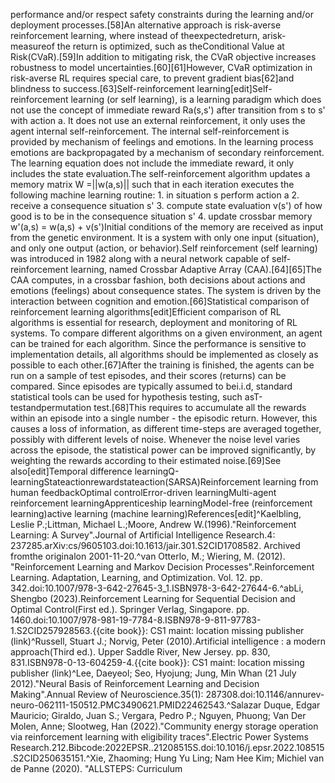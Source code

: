 performance and/or respect safety constraints during the learning and/or deployment processes.[58]An alternative approach is risk-averse reinforcement learning, where instead of theexpectedreturn, arisk-measureof the return is optimized, such as theConditional Value at Risk(CVaR).[59]In addition to mitigating risk, the CVaR objective increases robustness to model uncertainties.[60][61]However, CVaR optimization in risk-averse RL requires special care, to prevent gradient bias[62]and blindness to success.[63]Self-reinforcement learning[edit]Self-reinforcement learning (or self learning), is a learning paradigm which does not use the concept of immediate reward Ra(s,s') after transition from s to s' with action a. It does not use an external reinforcement, it only uses the agent internal self-reinforcement. The internal self-reinforcement is provided by mechanism of feelings and emotions. In the learning process emotions are backpropagated by a mechanism of secondary reinforcement. The learning equation does not include the immediate reward, it only includes the state evaluation.The self-reinforcement algorithm updates a memory matrix W =||w(a,s)|| such that in each iteration executes the following machine learning routine: 1. in situation s perform action a 2. receive a consequence situation s' 3. compute state evaluation v(s') of how good is to be in the consequence situation s' 4. update crossbar memory w'(a,s) = w(a,s) + v(s')Initial conditions of the memory are received as input from the genetic environment. It is a system with only one input (situation), and only one output (action, or behavior).Self reinforcement (self learning) was introduced in 1982 along with a neural network capable of self-reinforcement learning, named Crossbar Adaptive Array (CAA).[64][65]The CAA computes, in a crossbar fashion, both decisions about actions and emotions (feelings) about consequence states. The system is driven by the interaction between cognition and emotion.[66]Statistical comparison of reinforcement learning algorithms[edit]Efficient comparison of RL algorithms is essential for research, deployment and monitoring of RL systems. To compare different algorithms on a given environment, an agent can be trained for each algorithm. Since the performance is sensitive to implementation details, all algorithms should be implemented as closely as possible to each other.[67]After the training is finished, the agents can be run on a sample of test episodes, and their scores (returns) can be compared. Since episodes are typically assumed to bei.i.d, standard statistical tools can be used for hypothesis testing, such asT-testandpermutation test.[68]This requires to accumulate all the rewards within an episode into a single number - the episodic return. However, this causes a loss of information, as different time-steps are averaged together, possibly with different levels of noise. Whenever the noise level varies across the episode, the statistical power can be improved significantly, by weighting the rewards according to their estimated noise.[69]See also[edit]Temporal difference learningQ-learningStateactionrewardstateaction(SARSA)Reinforcement learning from human feedbackOptimal controlError-driven learningMulti-agent reinforcement learningApprenticeship learningModel-free (reinforcement learning)active learning (machine learning)References[edit]^Kaelbling, Leslie P.;Littman, Michael L.;Moore, Andrew W.(1996)."Reinforcement Learning: A Survey".Journal of Artificial Intelligence Research.4: 237285.arXiv:cs/9605103.doi:10.1613/jair.301.S2CID1708582. Archived fromthe originalon 2001-11-20.^van Otterlo, M.; Wiering, M. (2012). "Reinforcement Learning and Markov Decision Processes".Reinforcement Learning. Adaptation, Learning, and Optimization. Vol. 12. pp. 342.doi:10.1007/978-3-642-27645-3_1.ISBN978-3-642-27644-6.^abLi, Shengbo (2023).Reinforcement Learning for Sequential Decision and Optimal Control(First ed.). Springer Verlag, Singapore. pp. 1460.doi:10.1007/978-981-19-7784-8.ISBN978-9-811-97783-1.S2CID257928563.{{cite book}}: CS1 maint: location missing publisher (link)^Russell, Stuart J.; Norvig, Peter (2010).Artificial intelligence : a modern approach(Third ed.). Upper Saddle River, New Jersey. pp. 830, 831.ISBN978-0-13-604259-4.{{cite book}}: CS1 maint: location missing publisher (link)^Lee, Daeyeol; Seo, Hyojung; Jung, Min Whan (21 July 2012)."Neural Basis of Reinforcement Learning and Decision Making".Annual Review of Neuroscience.35(1): 287308.doi:10.1146/annurev-neuro-062111-150512.PMC3490621.PMID22462543.^Salazar Duque, Edgar Mauricio; Giraldo, Juan S.; Vergara, Pedro P.; Nguyen, Phuong; Van Der Molen, Anne; Slootweg, Han (2022)."Community energy storage operation via reinforcement learning with eligibility traces".Electric Power Systems Research.212.Bibcode:2022EPSR..21208515S.doi:10.1016/j.epsr.2022.108515.S2CID250635151.^Xie, Zhaoming; Hung Yu Ling; Nam Hee Kim; Michiel van de Panne (2020). "ALLSTEPS: Curriculum
